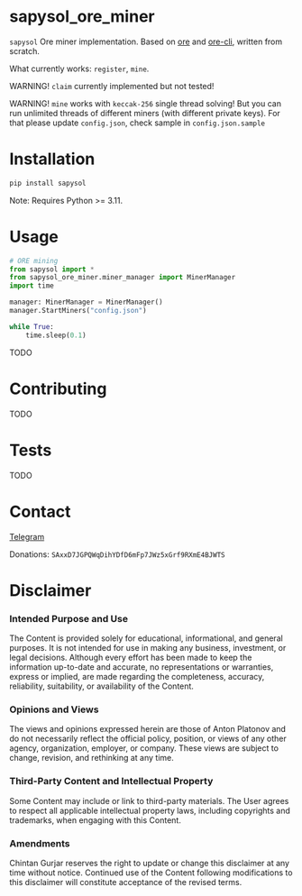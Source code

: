 # sapysol_ore_miner

`sapysol` Ore miner implementation. Based on [ore](https://github.com/HardhatChad/ore) and [ore-cli](https://github.com/HardhatChad/ore-cli), written from scratch.

What currently works: `register`, `mine`.

WARNING! `claim` currently implemented but not tested!

WARNING! `mine` works with `keccak-256` single thread solving! But you can run unlimited threads of different miners (with different private keys). For that please update `config.json`, check sample in `config.json.sample`

# Installation

```sh
pip install sapysol
```

Note: Requires Python >= 3.11.

# Usage

```py
# ORE mining
from sapysol import *
from sapysol_ore_miner.miner_manager import MinerManager
import time

manager: MinerManager = MinerManager()
manager.StartMiners("config.json")

while True:
    time.sleep(0.1)
```

TODO

# Contributing

TODO

# Tests

TODO

# Contact

[Telegram](https://t.me/sapysol)

Donations: `SAxxD7JGPQWqDihYDfD6mFp7JWz5xGrf9RXmE4BJWTS`

# Disclaimer

### Intended Purpose and Use
The Content is provided solely for educational, informational, and general purposes. It is not intended for use in making any business, investment, or legal decisions. Although every effort has been made to keep the information up-to-date and accurate, no representations or warranties, express or implied, are made regarding the completeness, accuracy, reliability, suitability, or availability of the Content.

### Opinions and Views
The views and opinions expressed herein are those of Anton Platonov and do not necessarily reflect the official policy, position, or views of any other agency, organization, employer, or company. These views are subject to change, revision, and rethinking at any time.

### Third-Party Content and Intellectual Property
Some Content may include or link to third-party materials. The User agrees to respect all applicable intellectual property laws, including copyrights and trademarks, when engaging with this Content.

### Amendments
Chintan Gurjar reserves the right to update or change this disclaimer at any time without notice. Continued use of the Content following modifications to this disclaimer will constitute acceptance of the revised terms.